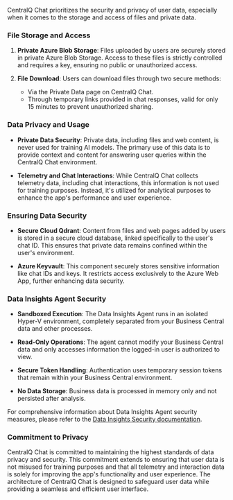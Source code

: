 CentralQ Chat prioritizes the security and privacy of user data, especially when it comes to the storage and access of files and private data.

### File Storage and Access

1. **Private Azure Blob Storage**: Files uploaded by users are securely stored in private Azure Blob Storage. Access to these files is strictly controlled and requires a key, ensuring no public or unauthorized access.

2. **File Download**: Users can download files through two secure methods:
      - Via the Private Data page on CentralQ Chat.
      - Through temporary links provided in chat responses, valid for only 15 minutes to prevent unauthorized sharing.

### Data Privacy and Usage

- **Private Data Security**: Private data, including files and web content, is never used for training AI models. The primary use of this data is to provide context and content for answering user queries within the CentralQ Chat environment.

- **Telemetry and Chat Interactions**: While CentralQ Chat collects telemetry data, including chat interactions, this information is not used for training purposes. Instead, it's utilized for analytical purposes to enhance the app's performance and user experience.

### Ensuring Data Security

- **Secure Cloud Qdrant**: Content from files and web pages added by users is stored in a secure cloud database, linked specifically to the user's chat ID. This ensures that private data remains confined within the user's environment.

- **Azure Keyvault**: This component securely stores sensitive information like chat IDs and keys. It restricts access exclusively to the Azure Web App, further enhancing data security.

### Data Insights Agent Security

- **Sandboxed Execution**: The Data Insights Agent runs in an isolated Hyper-V environment, completely separated from your Business Central data and other processes.

- **Read-Only Operations**: The agent cannot modify your Business Central data and only accesses information the logged-in user is authorized to view.

- **Secure Token Handling**: Authentication uses temporary session tokens that remain within your Business Central environment.

- **No Data Storage**: Business data is processed in memory only and not persisted after analysis.

For comprehensive information about Data Insights Agent security measures, please refer to the [Data Insights Security documentation](data-insights/security.md).

### Commitment to Privacy

CentralQ Chat is committed to maintaining the highest standards of data privacy and security. This commitment extends to ensuring that user data is not misused for training purposes and that all telemetry and interaction data is solely for improving the app's functionality and user experience. The architecture of CentralQ Chat is designed to safeguard user data while providing a seamless and efficient user interface.